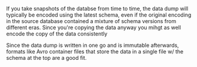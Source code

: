 If you take snapshots of the databse from time to time, the data dump will typically be encoded using the latest schema, even if the original encoding in the source database contained a mixture of schema versions from different eras. Since you're copying the data anyway you mihgt as well encode the copy of the data consistently

Since the data dump is written in one go and is immutable afterwards, formats like Avro container files that store the data in a single file w/ the schema at the top are a good fit.